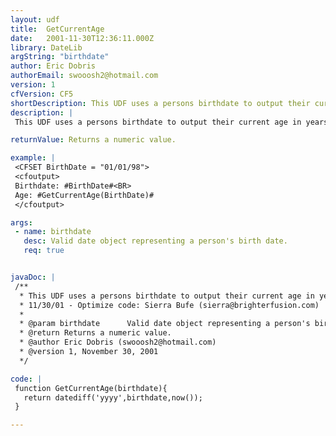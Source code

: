 ```yaml
---
layout: udf
title:  GetCurrentAge
date:   2001-11-30T12:36:11.000Z
library: DateLib
argString: "birthdate"
author: Eric Dobris
authorEmail: swooosh2@hotmail.com
version: 1
cfVersion: CF5
shortDescription: This UDF uses a persons birthdate to output their current age in years.
description: |
 This UDF uses a persons birthdate to output their current age in years.  This will output a non negative inter value - unless of course you enter a birthdate in the future.

returnValue: Returns a numeric value.

example: |
 <CFSET BirthDate = "01/01/98">
 <cfoutput>
 Birthdate: #BirthDate#<BR>
 Age: #GetCurrentAge(BirthDate)#
 </cfoutput>

args:
 - name: birthdate
   desc: Valid date object representing a person's birth date.
   req: true


javaDoc: |
 /**
  * This UDF uses a persons birthdate to output their current age in years.
  * 11/30/01 - Optimize code: Sierra Bufe (sierra@brighterfusion.com)
  * 
  * @param birthdate      Valid date object representing a person's birth date. 
  * @return Returns a numeric value. 
  * @author Eric Dobris (swooosh2@hotmail.com) 
  * @version 1, November 30, 2001 
  */

code: |
 function GetCurrentAge(birthdate){ 
   return datediff('yyyy',birthdate,now());
 }

---
```


